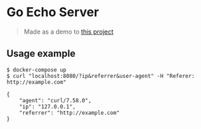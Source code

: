 # Go Echo Server

> Made as a demo to [this project](https://www.upwork.com/jobs/microservice-GET-request-reply-with-requester_~0168da9362b3e6d72a)

## Usage example

```
$ docker-compose up
$ curl "localhost:8080/?ip&referrer&user-agent" -H "Referer: http://example.com"

{
	"agent": "curl/7.58.0",
	"ip": "127.0.0.1",
	"referrer": "http://example.com"
}
```
